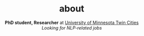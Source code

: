 ---
layout: about
title: about
permalink: /
subtitle: <strong>PhD student, Researcher</strong> at <a href='https://twin-cities.umn.edu/'>University of Minnesota Twin Cities</a> <br> <em>Looking for NLP-related jobs</em>

profile:
  align: left
  image: prof_pic.png
  image_circular: true # crops the image to make it circular
  more_info: <strong>Research interests</strong> <br> NLP, Efficient NLP, Biomedical Infomatics <br>
  goal: <em>To develop cutting-edge AI applications in biomedical domain.

news: true  # includes a list of news items
latest_posts: false  # includes a list of the newest posts
selected_papers: true # includes a list of papers marked as "selected={true}"
social: true  # includes social icons at the bottom of the page
---